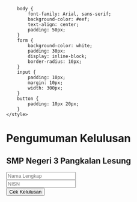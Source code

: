 
        body {
            font-family: Arial, sans-serif;
            background-color: #eef;
            text-align: center;
            padding: 50px;
        }
        form {
            background-color: white;
            padding: 30px;
            display: inline-block;
            border-radius: 10px;
        }
        input {
            padding: 10px;
            margin: 10px;
            width: 300px;
        }
        button {
            padding: 10px 20px;
        }
    </style>
</head>
<body>
    <h1>Pengumuman Kelulusan</h1>
    <h2>SMP Negeri 3 Pangkalan Lesung</h2>
    <form action="hasilkelulusan.html" method="get">
        <input type="text" name="nama" placeholder="Nama Lengkap" required><br>
        <input type="text" name="nisn" placeholder="NISN" required><br>
        <button type="submit">Cek Kelulusan</button>
    </form>
</body>
</html>

